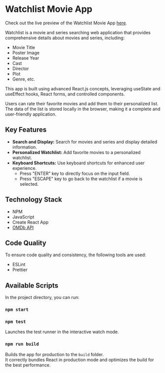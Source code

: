 # Watchlist Movie App
Check out the live preview of the Watchlist Movie App [here](https://watchlist-kt100.netlify.app/).


Watchlist is a movie and series searching web application that provides comprehensive details about movies and series, including:

- Movie Title
- Poster Image
- Release Year
- Cast
- Director
- Plot
- Genre, etc.

This app is built using advanced React.js concepts, leveraging useState and useEffect hooks, React forms, and controlled components.

Users can rate their favorite movies and add them to their personalized list. The data of the list is stored locally in the browser, making it a complete and user-friendly application.

## Key Features

- **Search and Display:** Search for movies and series and display detailed information.
- **Personalized Watchlist:** Add favorite movies to a personalized watchlist.
- **Keyboard Shortcuts:** Use keyboard shortcuts for enhanced user experience.
  - Press "ENTER" key to directly focus on the input field.
  - Press "ESCAPE" key to go back to the watchlist if a movie is selected.

## Technology Stack

- NPM
- JavaScript
- Create React App
- [OMDb API](https://www.omdbapi.com/)

## Code Quality

To ensure code quality and consistency, the following tools are used:

- ESLint
- Prettier

## Available Scripts

In the project directory, you can run:

### `npm start`

### `npm test`

Launches the test runner in the interactive watch mode.

### `npm run build`

Builds the app for production to the `build` folder.\
It correctly bundles React in production mode and optimizes the build for the best performance.

